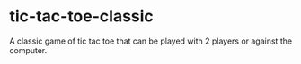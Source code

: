 # tic-tac-toe-classic
A classic game of tic tac toe that can be played with 2 players or against the computer.
